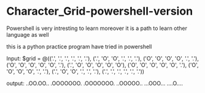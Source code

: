 # Character_Grid-powershell-version

Powershell is very intresting to learn moreover it is a path to learn other language as well

this is a python practice program have tried in powershell

Input:
$grid = @(('.', '.', '.', '.', '.', '.'),
        ('.', 'O', 'O', '.', '.', '.'),
        ('O', 'O', 'O', 'O', '.', '.'),
        ('O', 'O', 'O', 'O', 'O', '.'),
        ('.', 'O', 'O', 'O', 'O', 'O'),
        ('O', 'O', 'O', 'O', 'O', '.'),
        ('O', 'O', 'O', 'O', '.', '.'),
        ('.', 'O', 'O', '.', '.', '.'),
        ('.', '.', '.', '.', '.', '.'))
        
output:
..OO.OO..
.OOOOOOO.
.OOOOOOO.
..OOOOO..
...OOO...
....O....
